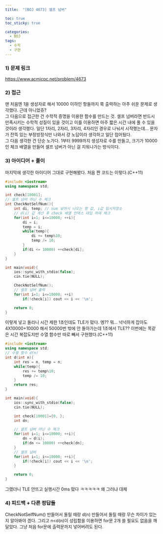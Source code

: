 ```yaml
---
title:  "[BOJ 4673] 셀프 넘버"

toc: true
toc_sticky: true

categories:
  - BOJ
tags:
  - 수학
  - 구현
---
```


### 1) 문제 링크

<https://www.acmicpc.net/problem/4673>

### 2) 접근

맨 처음엔 1을 생성자로 해서 10000 이하인 항들까지 쭉 출력하는 아주 쉬운 문제로 생각했다. 근데 아니었쥬?  
그 다음으로 접근한 건 수학적 증명을 이용한 함수를 만드는 것. 셀프 넘버라면 반드시 만족시키는 수학적 성질이 있을 것이고 이를 이용하면 아주 짧은 시간 내에 풀 수 있을 것이라 생각했다. 일단 1자리, 2자리, 3자리, 4자리인 경우로 나눠서 시작했는데… 문자가 잔뜩 있는 부정방정식만 나와서 걍 노답이라 생각하고 일단 접어뒀다.  
그 다음 생각한 건 단순 노가다. 1부터 9999까지 생성자로 수를 만들고, 크기가 10000인 체크 배열을 만들어 셀프 넘버가 아닌 걸 지워나가는 방식이다.

### 3) 아이디어 + 풀이

마지막에 생각한 아이디어 그대로 구현해봤다.
처음 짠 코드는 이렇다.(C++11)

```cpp
#include <iostream>
using namespace std;

int check[10001];
// 셀프 넘버 아닌 수 체크
int CheckNotSelfNum(){
    int di, temp; // num 넣어서 나오는 항 값, i값 임시저장소
    // d(i) 값 계산 후 check 배열 인덱스 대입 하여 체크
    for(int i=1; i<=10000; ++i){
        di = i;
        temp = i;
        while(temp){
            di += temp%10;
            temp /= 10;
        }
        if(di <= 10000) ++check[di];
    }
}

int main(void){
    ios::sync_with_stdio(false);
    cin.tie(NULL);

    CheckNotSelfNum();
    // 셀프 넘버 출력
    for(int i=1; i<=10000; ++i)
        if(!check[i]) cout << i << '\n';

    return 0;
}
```

이렇게 넣고 돌리니 시간 제한 1초인데도 TLE가 떴다. 엥?? 뭐… 넉넉하게 잡아도 4X10000+10000 해서 50000번 밖에 안 돌아가는데 1초에서 TLE??
이번에는 똑같은 시간 복잡도지만 수열 함수만 따로 빼서 구현했다.(C++11)

```cpp
#include <iostream>
using namespace std;
// 수열 함수 d(n)
int d(int n){
    int res = n, temp = n;
    while(temp){
        res += temp%10;
        temp /= 10;
    }
    return res;
}

int main(void){
    ios::sync_with_stdio(false);
    cin.tie(NULL);

    int check[10001]={0, };
    int dn;

    // 셀프 넘버 아닌 수 체크
    for(int i=1; i<=10000; ++i){
        dn = d(i);
        if(dn <= 10000) ++check[dn];
    }
    // 셀프 넘버 
    for(int i=1; i<=10000; ++i){
        if(!check[i]) cout << i << '\n';
    }

    return 0;
}
```

그랬더니 TLE 안뜨고 실행시간 0ms 떴다 ㅋㅋㅋㅋㅋ 왜 그러냐 대체

### 4) 피드백 + 다른 정답들

CheckNotSelfNum() 만들어서 돌릴 때랑 d(n) 만들어서 돌릴 때랑 무슨 차이가 있는지 알아봐야 겠다.
그리고 n<d(n)이 성립함을 이용하면 for문 2개 쓸 필요도 없음을 깨달았다. 그냥 처음 for문에 출력문까지 넣어버려도 된다.
